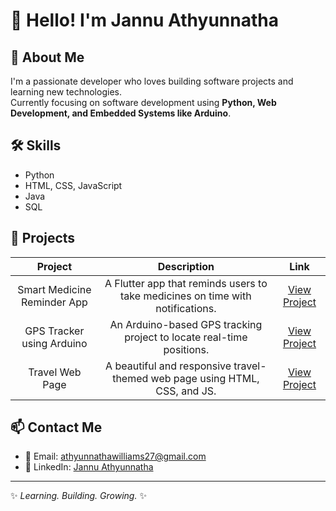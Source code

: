 # 👋 Hello! I'm Jannu Athyunnatha

## 🚀 About Me
I'm a passionate developer who loves building software projects and learning new technologies.  
Currently focusing on software development using **Python, Web Development, and Embedded Systems like Arduino**.

## 🛠️ Skills
- Python
- HTML, CSS, JavaScript
- Java
- SQL

## 📂 Projects
| Project | Description | Link |
|:-:|:-:|:-:|
| Smart Medicine Reminder App | A Flutter app that reminds users to take medicines on time with notifications. | [View Project](https://github.com/your-username/smart_medicine_reminder) |
| GPS Tracker using Arduino | An Arduino-based GPS tracking project to locate real-time positions. | [View Project](https://github.com/your-username/gps-tracker-arduino) |
| Travel Web Page | A beautiful and responsive travel-themed web page using HTML, CSS, and JS. | [View Project](https://github.com/your-username/travel-web-page) |

## 📫 Contact Me
- 📧 Email: athyunnathawilliams27@gmail.com
- 🔗 LinkedIn: [Jannu Athyunnatha](https://www.linkedin.com/in/jannu-athyunnatha-875974358/)

---

✨ _Learning. Building. Growing._ ✨
